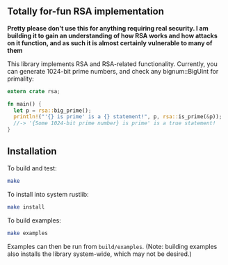 Totally for-fun RSA implementation
----------------------------------

__Pretty please don't use this for anything requiring real security. I am building it to gain an understanding of how RSA works and how attacks on it function, and as such it is almost certainly vulnerable to many of them__

This library implements RSA and RSA-related functionality. Currently, you can generate 1024-bit prime numbers, and check any bignum::BigUint for primality:

```rust
extern crate rsa;

fn main() {
  let p = rsa::big_prime();
  println!("'{} is prime' is a {} statement!", p, rsa::is_prime(&p));
  //-> '{Some 1024-bit prime number} is prime' is a true statement!
}
```

Installation
------------

To build and test:

```sh
make
```

To install into system rustlib:

```sh
make install
```

To build examples:

```sh
make examples
```

Examples can then be run from `build/examples`. (Note: building examples also installs the library system-wide, which may not be desired.)

